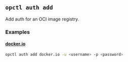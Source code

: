 ## `opctl auth add`
Add auth for an OCI image registry.

### Examples 

#### [docker.io](https://hub.docker.com)
```sh
opctl auth add docker.io -u <username> -p <password>
```
